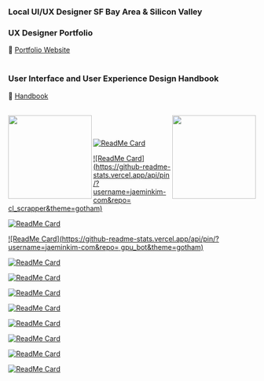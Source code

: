 ### Local UI/UX Designer SF Bay Area & Silicon Valley

### UX Designer Portfolio
:page_facing_up: [Portfolio Website](http://www.jaeminkim.com) <br></br>

### User Interface and User Experience Design Handbook
:book: [Handbook](https://github.com/jaeminkim-com/user_interface_and_user_experience_design_handbook) <br></br>


<div>
<img height="170" align="left" src="https://github-readme-stats.vercel.app/api?username=jaeminkim-com&show_icons=true&title_color=9400D3&icon_color=79ff97&text_color=9f9f9f&bg_color=151515" />

<img height="170" align="right" src="https://github-readme-stats.vercel.app/api/top-langs/?username=jaeminkim-com&layout=compact&title_color=fff&text_color=fff&bg_color=151515" />
</div>

</BR>

<!-- Repos -->
</BR>

[![ReadMe Card](https://github-readme-stats.vercel.app/api/pin/?username=jaeminkim-com&repo=user_interface_and_user_experience_design_handbook&theme=gotham)](https://github.com/jaeminkim-com/user_interface_and_user_experience_design_handbook)

[![ReadMe Card](https://github-readme-stats.vercel.app/api/pin/?username=jaeminkim-com&repo=
cl_scrapper&theme=gotham)](https://github.com/jaeminkim-com/cl_scrapper)

[![ReadMe Card](https://github-readme-stats.vercel.app/api/pin/?username=jaeminkim-com&repo=shoepalace&theme=gotham)](https://github.com/jaeminkim-com/shoepalace)

[![ReadMe Card](https://github-readme-stats.vercel.app/api/pin/?username=jaeminkim-com&repo=
gpu_bot&theme=gotham)](https://github.com/jaeminkim-com/gpu_bot)

[![ReadMe Card](https://github-readme-stats.vercel.app/api/pin/?username=jaeminkim-com&repo=apex-vr&theme=gotham)](https://github.com/jaeminkim-com/apex-vr)

[![ReadMe Card](https://github-readme-stats.vercel.app/api/pin/?username=jaeminkim-com&repo=dasdasdigital_web_app&theme=gotham)](https://github.com/jaeminkim-com/dasdasdigital_web_app)

[![ReadMe Card](https://github-readme-stats.vercel.app/api/pin/?username=jaeminkim-com&repo=dominos-app-visually-impaired&theme=gotham)](https://github.com/jaeminkim-com/dominos-app-visually-impaired)

[![ReadMe Card](https://github-readme-stats.vercel.app/api/pin/?username=jaeminkim-com&repo=react-web-application-prototyping-with-bootstrap-studio&theme=gotham)](https://github.com/jaeminkim-com/react-web-application-prototyping-with-bootstrap-studio)

[![ReadMe Card](https://github-readme-stats.vercel.app/api/pin/?username=jaeminkim-com&repo=lead-generator-automailer&theme=gotham)](https://github.com/jaeminkim-com/lead-generator-automailer)

[![ReadMe Card](https://github-readme-stats.vercel.app/api/pin/?username=jaeminkim-com&repo=doc-list&theme=gotham)](https://github.com/jaeminkim-com/doc-list)

[![ReadMe Card](https://github-readme-stats.vercel.app/api/pin/?username=jaeminkim-com&repo=11-11&theme=gotham)](https://github.com/jaeminkim-com/11-11)

[![ReadMe Card](https://github-readme-stats.vercel.app/api/pin/?username=jaeminkim-com&repo=300&theme=gotham)](https://github.com/jaeminkim-com/300)

</div>

</BR></BR>

<!--
**jaeminkim-com/jaeminkim-com** is a ✨ _special_ ✨ repository because its `README.md` (this file) appears on your GitHub profile.

Here are some ideas to get you started:

- 🔭 I’m currently working on ...
- 🌱 I’m currently learning ...
- 👯 I’m looking to collaborate on ...
- 🤔 I’m looking for help with ...
- 💬 Ask me about ...
- 📫 How to reach me: ...
- 😄 Pronouns: ...
- ⚡ Fun fact: ...
-->
